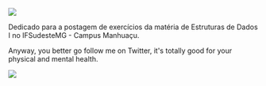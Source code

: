![](https://i.imgur.com/X0YdLQy.png)

<p>Dedicado para a postagem de exercícios da matéria de Estruturas de Dados I no IFSudesteMG - Campus Manhuaçu.</p>
<p>Anyway, you better go follow me on Twitter, it's totally good for your physical and mental health.</p>

![](https://i.gifer.com/DTSl.gif)
